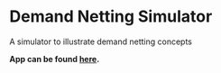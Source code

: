 # Demand Netting Simulator
A simulator to illustrate demand netting concepts

**App can be found [here](https://demand-netting-simulator.herokuapp.com/).**
